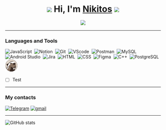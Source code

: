<h1 align="center">
  <img src="https://i.gifer.com/1Pw9.gif" height="32"/>
  Hi, I'm <a href="https://github.com/Nadoedatel/" target="_blank">Nikitos</a>
  <img src="https://64.media.tumblr.com/74cc9b72284961192d126d5254d27bbf/tumblr_mpz1dj3rkJ1rnqolfo1_500.gif" height="32"/>
</h1>

<p align="center">
  <img src="https://cs9.pikabu.ru/post_img/2016/11/26/9/1480175950177720134.gif">
</p>

---

### Languages and Tools

<div>
  <img src="https://upload.wikimedia.org/wikipedia/commons/thumb/6/6a/JavaScript-logo.png/600px-JavaScript-logo.png" title="JavaScript" alt="JavaScript" width="40" height="40"/>&nbsp;
  <img src="https://img.icons8.com/?size=100&id=F6H2fsqXKBwH&format=png&color=000000" title="Notion" alt="Notion" width="40" height="40"/>&nbsp;
  <img src="https://img.icons8.com/?size=100&id=20906&format=png&color=000000" title="Git" alt="Git" width="40" height="40"/>&nbsp;
  <img src="https://img.icons8.com/?size=100&id=9OGIyU8hrxW5&format=png&color=000000" title="VScode" alt="VScode" width="40" height="40"/>&nbsp;
  <img src="https://www.svgrepo.com/show/354202/postman-icon.svg" title="Postman" alt="Postman" width="40" height="40"/>&nbsp;
  <img src="https://cdn.jsdelivr.net/gh/devicons/devicon/icons/mysql/mysql-original.svg" title="MySQL" alt="MySQL" width="40" height="40"/>&nbsp;
  <img src="https://raw.githubusercontent.com/marwin1991/profile-technology-icons/refs/heads/main/icons/android_studio.png" title="Android Studio" alt="Android Studio" width="40" height="40"/>&nbsp;
  <img src="https://raw.githubusercontent.com/marwin1991/profile-technology-icons/refs/heads/main/icons/jira.png" title="Jira" alt="Jira" width="40" height="40"/>&nbsp;
  <img src="https://raw.githubusercontent.com/marwin1991/profile-technology-icons/refs/heads/main/icons/html.png" title="HTML" alt="HTML" width="40" height="40"/>&nbsp;
  <img src="https://raw.githubusercontent.com/marwin1991/profile-technology-icons/refs/heads/main/icons/css.png" title="CSS" alt="CSS" width="40" height="40"/>&nbsp;
  <img src="https://raw.githubusercontent.com/marwin1991/profile-technology-icons/refs/heads/main/icons/figma.png" title="Figma" alt="Figma" width="40" height="40"/>&nbsp;
  <img src="https://raw.githubusercontent.com/marwin1991/profile-technology-icons/refs/heads/main/icons/c++.png" title="C++" alt="C++" width="40" height="40"/>&nbsp;
  <img src="https://raw.githubusercontent.com/marwin1991/profile-technology-icons/refs/heads/main/icons/postgresql.png" title="PostgreSQL" alt="PostgreSQL" width="40" height="40"/>&nbsp;
  <img src="https://raw.githubusercontent.com/devicons/devicon/6910f0503efdd315c8f9b858234310c06e04d9c0/icons/dbeaver/dbeaver-original.svg" title="dbeaver" alt="dbeaver" width="40" height="40"/>&nbsp;
</div>

-[ ] Test

---

### My contacts

<div>
  <!-- <a href= "https://www.linkedin.com//"><img src="https://img.icons8.com/?size=512&id=13930&format=png" width="40" height="40" alt="linkedin"/></a> -->
  <a href= "https://t.me/nnnadoe"><img src="https://cdn-icons-png.flaticon.com/512/2111/2111646.png" width="40" height="40" alt="Telegram"/></a>
  <a href= "nikitavorntsov@gmail.com"><img src="https://img.icons8.com/?size=100&id=P7UIlhbpWzZm&format=png&color=000000" width="40" height="40" alt="gmail"/></a>
</div>

---
<div>
  <img src="https://github-readme-stats.vercel.app/api?username=anuraghazra&show_icons=true&theme=tokyonight" alt="GitHub stats" />
</div>
